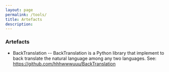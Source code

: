 ```yaml
---
layout: page
permalink: /tools/
title: Artefacts
description: 
---
```


### Artefacts
- BackTranslation -- BackTranslation is a Python library that implement to back translate the natural language among any two languages.
See: https://github.com/hhhwwwuuu/BackTranslation

